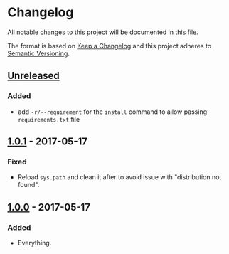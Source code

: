 # Changelog
All notable changes to this project will be documented in this file.

The format is based on [Keep a Changelog](http://keepachangelog.com/en/1.0.0/)
and this project adheres to [Semantic Versioning](http://semver.org/spec/v2.0.0.html).

## [Unreleased]
### Added
- add `-r/--requirement` for the `install` command to allow passing `requirements.txt` file

## [1.0.1] - 2017-05-17
### Fixed
- Reload `sys.path` and clean it after to avoid issue with "distribution not found".

## [1.0.0] - 2017-05-17
### Added
- Everything.

[Unreleased]: https://gitlab.com/NicolasKAROLAK/pipis/compare/v1.0.1...HEAD
[1.0.1]: https://gitlab.com/NicolasKAROLAK/pipis/compare/v1.0.0...v1.0.1
[1.0.0]: https://gitlab.com/NicolasKAROLAK/pipis/compare/0c3cc746...v1.0.0
